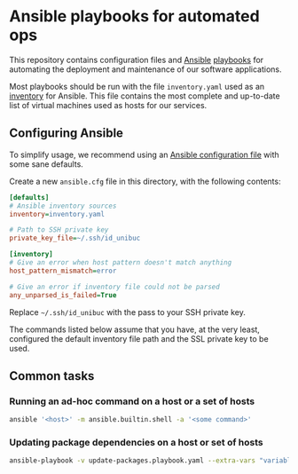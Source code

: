 # Ansible playbooks for automated ops

This repository contains configuration files and [Ansible](https://www.ansible.com/) [playbooks](https://docs.ansible.com/ansible/latest/playbook_guide/playbooks_intro.html) for automating the deployment and maintenance of our software applications.

Most playbooks should be run with the file `inventory.yaml` used as an [inventory](https://docs.ansible.com/ansible/latest/inventory_guide/intro_inventory.html) for Ansible. This file contains the most complete and up-to-date list of virtual machines used as hosts for our services.

## Configuring Ansible

To simplify usage, we recommend using an [Ansible configuration file](https://docs.ansible.com/ansible/latest/reference_appendices/config.html) with some sane defaults.

Create a new `ansible.cfg` file in this directory, with the following contents:

```ini
[defaults]
# Ansible inventory sources
inventory=inventory.yaml

# Path to SSH private key
private_key_file=~/.ssh/id_unibuc

[inventory]
# Give an error when host pattern doesn't match anything
host_pattern_mismatch=error

# Give an error if inventory file could not be parsed
any_unparsed_is_failed=True
```

Replace `~/.ssh/id_unibuc` with the pass to your SSH private key.

The commands listed below assume that you have, at the very least, configured the default inventory file path and the SSL private key to be used.

## Common tasks

### Running an ad-hoc command on a host or a set of hosts

```sh
ansible '<host>' -m ansible.builtin.shell -a '<some command>'
```

### Updating package dependencies on a host or set of hosts

```sh
ansible-playbook -v update-packages.playbook.yaml --extra-vars "variable_host='<host>'"
```
